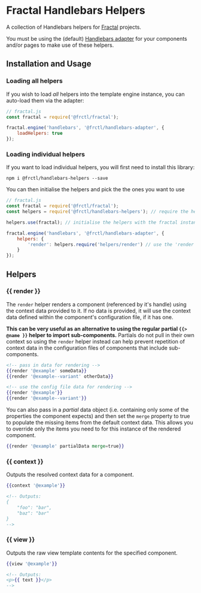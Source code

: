 # Fractal Handlebars Helpers

A collection of Handlebars helpers for [Fractal](https://github.com/frctl/fractal) projects.

You must be using the (default) [Handlebars adapter](https://github.com/frctl/handlebars-adapter) for your components and/or pages to make use of these helpers.

## Installation and Usage

### Loading all helpers

If you wish to load *all* helpers into the template engine instance, you can auto-load them via the adapter:

```js
// fractal.js
const fractal = require('@frctl/fractal');

fractal.engine('handlebars', '@frctl/handlebars-adapter', {
    loadHelpers: true
});
```

### Loading individual helpers

If you want to load individual helpers, you will first need to install this library:

```shell
npm i @frctl/handlebars-helpers --save
```

You can then initialise the helpers and pick the the ones you want to use

```js
// fractal.js
const fractal = require('@frctl/fractal');
const helpers = require('@frctl/handlebars-helpers'); // require the helpers

helpers.use(fractal); // initialise the helpers with the fractal instance

fractal.engine('handlebars', '@frctl/handlebars-adapter', {
    helpers: {
        'render': helpers.require('helpers/render') // use the 'render' helper
    }
});
```

## Helpers

### {{ render }}

The `render` helper renders a component (referenced by it's handle) using the context data provided to it. If no data is provided, it will use the context data defined within the component's configuration file, if it has one.

**This can be very useful as an alternative to using the regular partial `{{> @name }}` helper to import sub-components.** Partials do not pull in their own context so using the `render` helper instead can help prevent repetition of context data in the configuration files of components that include sub-components.

```handlebars
<!-- pass in data for rendering -->
{{render '@example' someData}}
{{render '@example--variant' otherData}}

<!-- use the config file data for rendering -->
{{render '@example'}}
{{render '@example--variant'}}
```

You can also pass in a *partial* data object (i.e. containing only some of the properties the component expects) and then set the `merge` property to true to populate the missing items from the default  context data. This allows you to override only the items you need to for this instance of the rendered component.

```handlebars
{{render '@example' partialData merge=true}}
```

### {{ context }}

Outputs the resolved context data for a component.

```handlebars
{{context '@example'}}

<!-- Outputs:
{
    "foo": "bar",
    "baz": "bar"
}
-->
```

### {{ view }}

Outputs the raw view template contents for the specified component.

```handlebars
{{view '@example'}}

<!-- Outputs:
<p>{{ text }}</p>
-->
```
